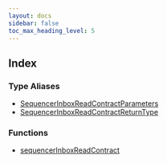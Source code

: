 ```yaml
---
layout: docs
sidebar: false
toc_max_heading_level: 5
---
```


## Index

### Type Aliases

- [SequencerInboxReadContractParameters](type-aliases/SequencerInboxReadContractParameters.md)
- [SequencerInboxReadContractReturnType](type-aliases/SequencerInboxReadContractReturnType.md)

### Functions

- [sequencerInboxReadContract](functions/sequencerInboxReadContract.md)
